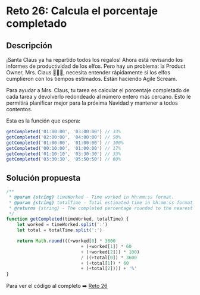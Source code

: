 # Reto 26: Calcula el porcentaje completado
## Descripción
¡Santa Claus ya ha repartido todos los regalos! Ahora está revisando los informes de productividad de los elfos. Pero hay un problema: la Product Owner, Mrs. Claus 🧑‍🎄✨, necesita entender rápidamente si los elfos cumplieron con los tiempos estimados. Están haciendo Agile Scream.

Para ayudar a Mrs. Claus, tu tarea es calcular el porcentaje completado de cada tarea y devolverlo redondeado al número entero más cercano. Esto le permitirá planificar mejor para la próxima Navidad y mantener a todos contentos.

Esta es la función que espera:

```js
getCompleted('01:00:00', '03:00:00') // 33%
getCompleted('02:00:00', '04:00:00') // 50%
getCompleted('01:00:00', '01:00:00') // 100%
getCompleted('00:10:00', '01:00:00') // 17%
getCompleted('01:10:10', '03:30:30') // 33%
getCompleted('03:30:30', '05:50:50') // 60%
```

## Solución propuesta

```js
/**
 * @param {string} timeWorked - Time worked in hh:mm:ss format.
 * @param {string} totalTime - Total estimated time in hh:mm:ss format.
 * @returns {string} - The completed percentage rounded to the nearest integer with a % sign.
 */
function getCompleted(timeWorked, totalTime) {
    let worked = timeWorked.split(':')
    let total = totalTime.split(':')

    return Math.round(((+worked[0] * 3600 
                            + (+worked[1]) * 60 
                            + (+worked[2])) * 100) 
                            / ((+total[0]) * 3600 
                            + (+total[1]) * 60 
                            + (+total[2]))) + '%'
}
```

Para ver el código al completo :arrow_right:
[Reto 26](https://github.com/Sara-404/adventjs-2024/blob/main/reto26.js)